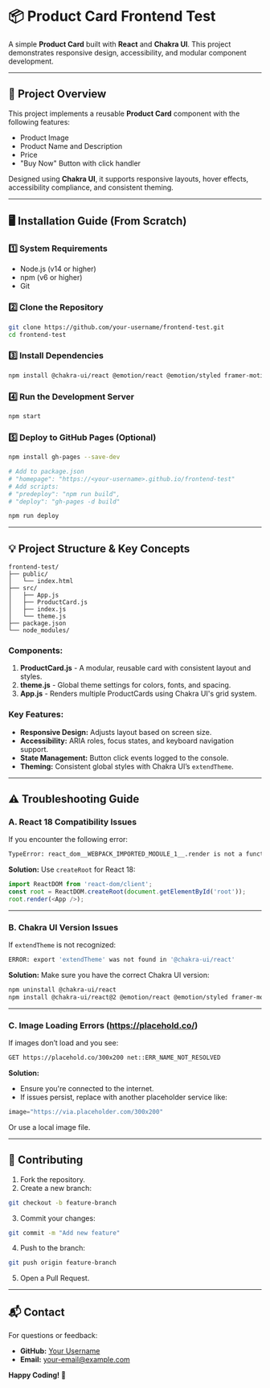 
# 📦 Product Card Frontend Test

A simple **Product Card** built with **React** and **Chakra UI**. This project demonstrates responsive design, accessibility, and modular component development.

---

## 🚀 **Project Overview**

This project implements a reusable **Product Card** component with the following features:

- Product Image
- Product Name and Description
- Price
- "Buy Now" Button with click handler

Designed using **Chakra UI**, it supports responsive layouts, hover effects, accessibility compliance, and consistent theming.

---

## 🖥️ **Installation Guide** (From Scratch)

### **1️⃣ System Requirements**

- Node.js (v14 or higher)
- npm (v6 or higher)
- Git

### **2️⃣ Clone the Repository**

```bash
git clone https://github.com/your-username/frontend-test.git
cd frontend-test
```

### **3️⃣ Install Dependencies**

```bash
npm install @chakra-ui/react @emotion/react @emotion/styled framer-motion
```

### **4️⃣ Run the Development Server**

```bash
npm start
```

### **5️⃣ Deploy to GitHub Pages (Optional)**

```bash
npm install gh-pages --save-dev

# Add to package.json
# "homepage": "https://<your-username>.github.io/frontend-test"
# Add scripts:
# "predeploy": "npm run build",
# "deploy": "gh-pages -d build"

npm run deploy
```

---

## 💡 **Project Structure & Key Concepts**

```
frontend-test/
├── public/
│   └── index.html
├── src/
│   ├── App.js
│   ├── ProductCard.js
│   ├── index.js
│   └── theme.js
├── package.json
└── node_modules/
```

### **Components:**

1. **ProductCard.js** - A modular, reusable card with consistent layout and styles.
2. **theme.js** - Global theme settings for colors, fonts, and spacing.
3. **App.js** - Renders multiple ProductCards using Chakra UI's grid system.

### **Key Features:**

- **Responsive Design:** Adjusts layout based on screen size.
- **Accessibility:** ARIA roles, focus states, and keyboard navigation support.
- **State Management:** Button click events logged to the console.
- **Theming:** Consistent global styles with Chakra UI’s `extendTheme`.

---

## ⚠️ **Troubleshooting Guide**

### **A. React 18 Compatibility Issues**

If you encounter the following error:

```bash
TypeError: react_dom__WEBPACK_IMPORTED_MODULE_1__.render is not a function
```

**Solution:** Use `createRoot` for React 18:

```javascript
import ReactDOM from 'react-dom/client';
const root = ReactDOM.createRoot(document.getElementById('root'));
root.render(<App />);
```

---

### **B. Chakra UI Version Issues**

If `extendTheme` is not recognized:

```bash
ERROR: export 'extendTheme' was not found in '@chakra-ui/react'
```

**Solution:** Make sure you have the correct Chakra UI version:

```bash
npm uninstall @chakra-ui/react
npm install @chakra-ui/react@2 @emotion/react @emotion/styled framer-motion
```

---

### **C. Image Loading Errors (https://placehold.co/)**

If images don’t load and you see:

```bash
GET https://placehold.co/300x200 net::ERR_NAME_NOT_RESOLVED
```

**Solution:**

- Ensure you're connected to the internet.
- If issues persist, replace with another placeholder service like:

```javascript
image="https://via.placeholder.com/300x200"
```

Or use a local image file.

---

## 🤝 **Contributing**

1. Fork the repository.
2. Create a new branch:

```bash
git checkout -b feature-branch
```

3. Commit your changes:

```bash
git commit -m "Add new feature"
```

4. Push to the branch:

```bash
git push origin feature-branch
```

5. Open a Pull Request.

---

## 📬 **Contact**

For questions or feedback:

- **GitHub:** [Your Username](https://github.com/your-username)
- **Email:** your-email@example.com

**Happy Coding! 🚀**
